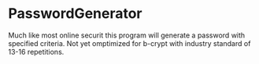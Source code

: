 # PasswordGenerator
Much like most online securit this program will
generate a password with specified criteria.
Not yet omptimized for b-crypt with industry standard of 13-16 repetitions.
